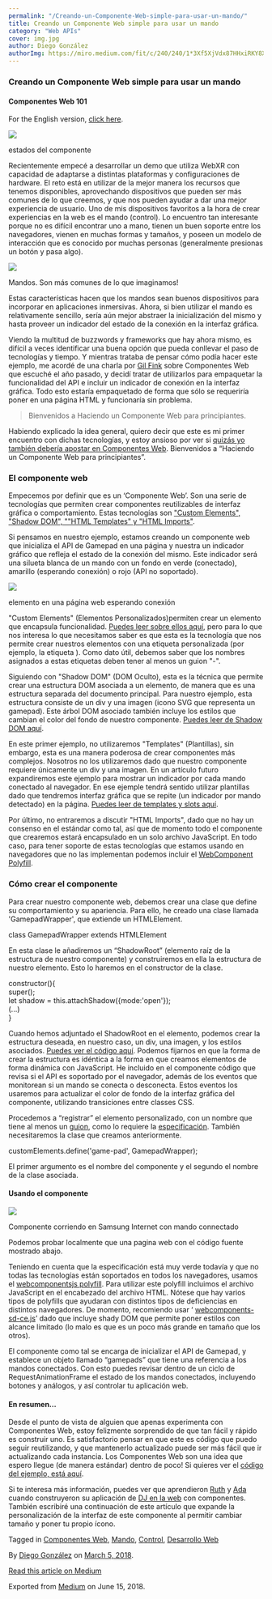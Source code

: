 ```yaml
---
permalink: "/Creando-un-Componente-Web-simple-para-usar-un-mando/"
title: Creando un Componente Web simple para usar un mando
category: "Web APIs"
cover: img.jpg
author: Diego González
authorImg: https://miro.medium.com/fit/c/240/240/1*3Xf5XjVdx87HHxiRKY8X1Q.jpeg
---
```


### Creando un Componente Web simple para usar un mando

#### Componentes Web 101

For the English version, [click here](https://medium.com/samsung-internet-dev/making-a-simple-gamepad-web-component-23b2ac262f56).

![](https://cdn-images-1.medium.com/max/2000/1*xVG7RPsOTpsPOpIpdZuZdQ.png)

estados del componente <game-pad>

Recientemente empecé a desarrollar un demo que utiliza WebXR con capacidad de adaptarse a distintas plataformas y configuraciones de hardware. El reto está en utilizar de la mejor manera los recursos que tenemos disponibles, aprovechando dispositivos que pueden ser más comunes de lo que creemos, y que nos pueden ayudar a dar una mejor experiencia de usuario. Uno de mis dispositivos favoritos a la hora de crear experiencias en la web es el mando (control). Lo encuentro tan interesante porque no es difícil encontrar uno a mano, tienen un buen soporte entre los navegadores, vienen en muchas formas y tamaños, y poseen un modelo de interacción que es conocido por muchas personas (generalmente presionas un botón y pasa algo).

![](https://cdn-images-1.medium.com/max/800/1*3lHL9u3M8VUuy_qHof3j1Q.png)

Mandos. Son más comunes de lo que imaginamos!

Estas características hacen que los mandos sean buenos dispositivos para incorporar en aplicaciones inmersivas. Ahora, si bien utilizar el mando es relativamente sencillo, sería aún mejor abstraer la inicialización del mismo y hasta proveer un indicador del estado de la conexión en la interfaz gráfica.

Viendo la multitud de buzzwords y frameworks que hay ahora mismo, es difícil a veces identificar una buena opción que pueda conllevar el paso de tecnologías y tiempo. Y mientras trataba de pensar cómo podía hacer este ejemplo, me acordé de una charla por [Gil Fink](https://medium.com/u/b727bf477338) sobre Componentes Web que escuché el año pasado, y decidí tratar de utilizarlos para empaquetar la funcionalidad del API e incluir un indicador de conexión en la interfaz gráfica. Todo esto estaría empaquetado de forma que sólo se requeriría poner en una página HTML y funcionaría sin problema.

> Bienvenidos a Haciendo un Componente Web para principiantes.

Habiendo explicado la idea general, quiero decir que este es mi primer encuentro con dichas tecnologías, y estoy ansioso por ver si [quizás yo también debería apostar en Componentes Web](https://medium.com/@gilfink/why-im-betting-on-web-components-and-you-should-think-about-using-them-too-8629396e27a). Bienvenidos a “Haciendo un Componente Web para principiantes”.

### El componente web <game-pad>

Empecemos por definir que es un ‘Componente Web’. Son una serie de tecnologías que permiten crear componentes reutilizables de interfaz gráfica o comportamiento. Estas tecnologías son ["Custom Elements", "Shadow DOM", ""HTML Templates" y "HTML Imports"](https://developer.mozilla.org/es/docs/Web/Web_Components).

Si pensamos en nuestro ejemplo, estamos creando un componente web que inicializa el API de Gamepad en una página y nuestra un indicador gráfico que refleja el estado de la conexión del mismo. Este indicador será una silueta blanca de un mando con un fondo en verde (conectado), amarillo (esperando conexión) o rojo (API no soportado).

![](https://cdn-images-1.medium.com/max/800/1*ciIYRDaW4cDsOowkjbLKrQ.png)

elemento <game-pad> en una página web esperando conexión

"Custom Elements" (Elementos Personalizados)permiten crear un elemento que encapsula funcionalidad. [Puedes leer sobre ellos aquí](https://developer.mozilla.org/en-US/docs/Web/Web_Components/Using_custom_elements), pero para lo que nos interesa lo que necesitamos saber es que esta es la tecnología que nos permite crear nuestros elementos con una etiqueta personalizada (por ejemplo, la etiqueta <game-pad>). Como dato útil, debemos saber que los nombres asignados a estas etiquetas deben tener al menos un guion "-".

Siguiendo con "Shadow DOM" (DOM Oculto), esta es la técnica que permite crear una estructura DOM asociada a un elemento, de manera que es una estructura separada del documento principal. Para nuestro ejemplo, esta estructura consiste de un div y una imagen (icono SVG que representa un gamepad). Este árbol DOM asociado también incluye los estilos que cambian el color del fondo de nuestro componente. [Puedes leer de Shadow DOM aquí](https://developer.mozilla.org/en-US/docs/Web/Web_Components/Using_shadow_DOM).

En este primer ejemplo, no utilizaremos "Templates" (Plantillas), sin embargo, esta es una manera poderosa de crear componentes más complejos. Nosotros no los utilizaremos dado que nuestro componente requiere únicamente un div y una imagen. En un artículo futuro expandiremos este ejemplo para mostrar un indicador por cada mando conectado al navegador. En ese ejemple tendrá sentido utilizar plantillas dado que tendremos interfaz gráfica que se repite (un indicador por mando detectado) en la página. [Puedes leer de templates y slots aquí](https://developer.mozilla.org/en-US/docs/Web/Web_Components/Using_templates_and_slots).

Por último, no entraremos a discutir "HTML Imports", dado que no hay un consenso en el estándar como tal, así que de momento todo el componente que crearemos estará encapsulado en un solo archivo JavaScript. En todo caso, para tener soporte de estas tecnologías que estamos usando en navegadores que no las implementan podemos incluir el [WebComponent Polyfill](https://github.com/WebComponents/webcomponentsjs).

### Cómo crear el componente <game-pad>

Para crear nuestro componente web, debemos crear una clase que define su comportamiento y su apariencia. Para ello, he creado una clase llamada 'GamepadWrapper', que extiende un HTMLElement.

class GamepadWrapper extends HTMLElement

En esta clase le añadiremos un “ShadowRoot” (elemento raíz de la estructura de nuestro componente) y construiremos en ella la estructura de nuestro elemento. Esto lo haremos en el constructor de la clase.

constructor(){  
    super();  
    let shadow = this.attachShadow({mode:'open'});  
    (...)  
}

Cuando hemos adjuntado el ShadowRoot en el elemento, podemos crear la estructura deseada, en nuestro caso, un div, una imagen, y los estilos asociados. [Puedes ver el código aquí](https://github.com/SamsungInternet/game-pad/blob/master/js/gamepad-comp.js#L8). Podemos fijarnos en que la forma de crear la estructura es idéntica a la forma en que creamos elementos de forma dinámica con JavaScript. He incluido en el componente código que revisa si el API es soportado por el navegador, además de los eventos que monitorean si un mando se conecta o desconecta. Estos eventos los usaremos para actualizar el color de fondo de la interfaz gráfica del componente, utilizando transiciones entre classes CSS.

Procedemos a “registrar” el elemento personalizado, con un nombre que tiene al menos un [guion](https://stackoverflow.com/questions/22545621/do-custom-elements-require-a-dash-in-their-name), como lo requiere la [especificación](http://w3c.github.io/webcomponents/spec/custom/#custom-elements-autonomous-example). También necesitaremos la clase que creamos anteriormente.

customElements.define('game-pad', GamepadWrapper);

El primer argumento es el nombre del componente y el segundo el nombre de la clase asociada.

#### Usando el componente <game-pad>

![](https://cdn-images-1.medium.com/max/600/1*NcjLliRIG3paSIoOV6t9GA.png)

Componente <game-pad> corriendo en Samsung Internet con mando connectado

Podemos probar localmente que una pagina web con el código fuente mostrado abajo.

<body>  
    <game-pad></game-pad>  
</body>

Teniendo en cuenta que la especificación está muy verde todavía y que no todas las tecnologías están soportados en todos los navegadores, usamos el [webcomponentsjs polyfill](https://github.com/webcomponents/webcomponentsjs). Para utilizar este polyfill incluimos el archivo JavaScript en el encabezado del archivo HTML. Nótese que hay varios tipos de polyfills que ayudaran con distintos tipos de deficiencias en distintos navegadores. De momento, recomiendo usar ‘ [webcomponents-sd-ce.js](https://github.com/webcomponents/webcomponentsjs/blob/master/webcomponents-sd-ce.js)’ dado que incluye shady DOM que permite poner estilos con alcance limitado (lo malo es que es un poco más grande en tamaño que los otros).

<script src="js/gamepad-comp.js"></script>

El componente como tal se encarga de inicializar el API de Gamepad, y establece un objeto llamado “gamepads” que tiene una referencia a los mandos conectados. Con esto puedes revisar dentro de un ciclo de RequestAnimationFrame el estado de los mandos conectados, incluyendo botones y análogos, y así controlar tu aplicación web.

#### En resumen…

Desde el punto de vista de alguien que apenas experimenta con Componentes Web, estoy felizmente sorprendido de que tan fácil y rápido es construir uno. Es satisfactorio pensar en que este es código que puedo seguir reutilizando, y que mantenerlo actualizado puede ser más fácil que ir actualizando cada instancia. Los Componentes Web son una idea que espero llegue (de manera estándar) dentro de poco! Si quieres ver el [código del ejemplo, está aquí](https://github.com/SamsungInternet/game-pad).

Si te interesa más información, puedes ver que aprendieron [Ruth](https://medium.com/u/1bf712acd447) y [Ada](https://medium.com/u/c2890cdd7a64) cuando construyeron su aplicación de [DJ en la web](https://medium.com/samsung-internet-dev/lessons-learned-making-our-app-with-web-components-bf55379cfcda) con componentes. También escribiré una continuación de este artículo que expande la personalización de la interfaz de este componente al permitir cambiar tamaño y poner tu propio ícono.

Tagged in [Componentes Web](https://medium.com/tag/componentes-web), [Mando](https://medium.com/tag/mando), [Control](https://medium.com/tag/control), [Desarrollo Web](https://medium.com/tag/desarrollo-web)

By [Diego González](https://medium.com/@diekus) on [March 5, 2018](https://medium.com/p/4f9d0f7bf084).

[Read this article on Medium](https://medium.com/@diekus/creando-un-componente-web-simple-para-usar-un-mando-4f9d0f7bf084)

Exported from [Medium](https://medium.com) on June 15, 2018.